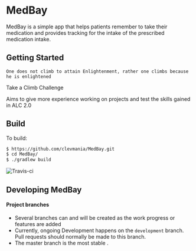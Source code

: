 # MedBay
MedBay is a simple app that helps patients remember to take their medication 
and provides tracking for the intake of the prescribed medication intake.

## Getting Started

`One does not climb to attain Enlightenment, rather one climbs because he is enlightened`

Take a Climb Challenge

Aims to give more experience working on projects and test the skills gained in ALC 2.0

## Build

To build:

```bash
$ https://github.com/clevmania/MedBay.git
$ cd MedBay/
$ ./gradlew build
```
![Travis-ci](https://travis-ci.org/clevmania/MedBay.svg)

## Developing MedBay ##

#### Project branches ####

* Several branches can and will be created as the work progress or features are added
* Currently, ongoing Development happens on the `development` branch. Pull requests should
  normally be made to this branch.
* The master branch is the most stable .

